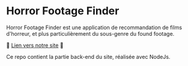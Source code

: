 # Horror Footage Finder

Horror Footage Finder est une application de recommandation de films d'horreur, et plus particulièrement du sous-genre du found footage. 

👻 [Lien vers notre site](https://horror-footage-finder.netlify.app/splash) 👻

Ce repo contient la partie back-end du site, réalisée avec NodeJs.
